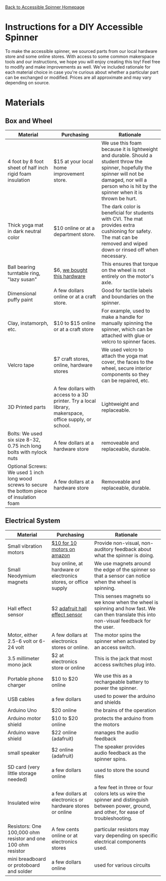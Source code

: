 [Back to Accessible Spinner Homepage](index.md)
# Instructions for a DIY Accessible Spinner
To make the accessible spinner, we sourced parts from our local hardware store and some online stores. With access to some common makerspace tools and our instructions, we hope you will enjoy creating this toy! Feel free to modify and make improvements as well. We've included rationale for each material choice in case you're curious about whether a particular part can be exchanged or modified. Prices are all approximate and may vary depending on source.
# Materials
## Box and Wheel
Material | Purchasing | Rationale | 
------------ | ------------- | -------------
4 foot by 8 foot sheet of half inch rigid foam insulation | $15 at your local home improvement store. | We use this foam because it is lightweight and durable. Should a student throw the spinner, hopefully the spinner will not be damaged, nor will a person who is hit by the spinner when it is thrown be hurt.
Thick yoga mat in dark neutral color | $10 online or at a department store. | The dark color is beneficial for students with CVI. The mat provides extra cushioning for safety. The mat can be removed and wiped down or rinsed off when necessary.
Ball bearing turntable ring, "lazy susan" | $6, [we bought this hardware](https://www.amazon.com/gp/product/B0006LBVDI/ref=oh_aui_detailpage_o00_s00?ie=UTF8&psc=1) | This ensures that torque on the wheel is not entirely on the motor's axle.
Dimensional puffy paint | A few dollars online or at a craft store. | Good for tactile labels and boundaries on the spinner.
Clay, instamorph, etc. | $10 to $15 online or at a craft store | For example, used to make a handle for manually spinning the spinner, which can be attached with glue or velcro to spinner faces.
Velcro tape | $7 craft stores, online, hardware stores | We used velcro to attach the yoga mat cover, the faces to the wheel, secure interior components so they can be repaired, etc.
3D Printed parts | A few dollars with access to a 3D printer. Try a local library, makerspace, office supply, or school. | Lightweight and replaceable.
Bolts: We used six size 8-32, 0.75 inch long bolts with nylock nuts | A few dollars at a hardware store | removeable and replaceable, durable.
Optional Screws: We used 1 inch long wood screws to secure the bottom piece of insulation foam | A few dollars at a hardware store | Removeable and replaceable, durable.

## Electrical System
Material | Purchasing | Rationale | 
------------ | ------------- | -------------
Small vibration motors | [$10 for 10 motors on amazon](https://www.amazon.com/gp/product/B076ZS77T1/ref=oh_aui_detailpage_o00_s00?ie=UTF8&psc=1) | Provide non-visual, non-auditory feedback about what the spinner is doing.
Small Neodymium magnets | buy online, at hardware or electronics stores, or office supply | We use magnets around the edge of the spinner so that a sensor can notice when the wheel is spinning.
Hall effect sensor | $2 [adafruit hall effect sensor](https://www.adafruit.com/product/158) | This senses magnets so we know when the wheel is spinning and how fast. We can then translate this into non-visual feedback for the user.
Motor, either 2.5-6 volt or 6-24 volt | A few dollars at electronics stores or online. | The motor spins the spinner when activated by an access switch.
3.5 millimeter mono jack | $2 at electronics store or online | This is the jack that most access switches plug into.
Portable phone charger | $10 to $20 online  | We use this as a rechargeable battery to power the spinner.
USB cables | a few dollars | used to power the arduino and shields
Arduino Uno | $20 online | the brains of the operation 
Arduino motor shield | $10 to $20 online | protects the arduino from the motors
Arduino wave shield | $22 online (adafruit) | manages the audio feedback
small speaker | $2 online (adafruit) | The speaker provides audio feedback as the spinner spins.
SD card (very little storage needed) | a few dollars online | used to store the sound files
Insulated wire | a few dollars at electronics or hardware stores or online | a few feet in three or four colors lets us wire the spinner and distinguish between power, ground, and other, for ease of troubleshooting.
Resistors: One 100,000 ohm resistor and one 100 ohm resistor | A few cents online or at electronics stores | particular resistors may vary depending on specific electrical components used.
mini breadboard or protoboard and solder | a few dollars online | used for various circuits
